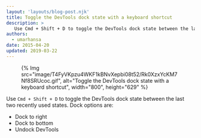 ```yaml
---
layout: 'layouts/blog-post.njk'
title: Toggle the DevTools dock state with a keyboard shortcut
description: >
   Use Cmd + Shift + D to toggle the DevTools dock state between the last two recently used states.
authors:
  - umarhansa
date: 2015-04-20
updated: 2019-03-22
---
```



<figure>
{% Img src="image/T4FyVKpzu4WKF1kBNvXepbi08t52/Rk0XzxYcKM7Nf8SRUcoc.gif", alt="Toggle the DevTools dock state with a keyboard shortcut", width="800", height="629" %}
</figure>

Use `Cmd + Shift + D` to toggle the DevTools dock state between the last two recently used states. Dock options are:

- Dock to right
- Dock to bottom
- Undock DevTools


